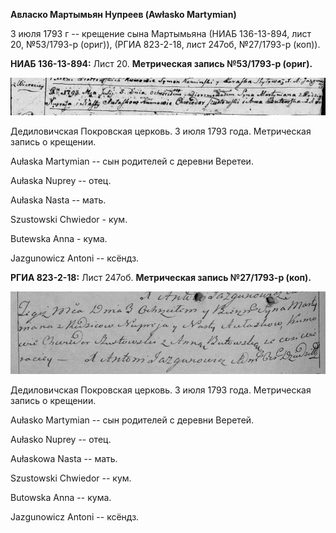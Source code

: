 **Авласко Мартымьян Нупреев (Awłasko Martymian)**

3 июля 1793 г -- крещение сына Мартымьяна (НИАБ 136-13-894, лист 20,
№53/1793-р (ориг)), (РГИА 823-2-18, лист 247об, №27/1793-р (коп)).

**НИАБ 136-13-894:** Лист 20. **Метрическая запись №53/1793-р (ориг).**

![](./media/9eeac8911edae35f28f97ee06d65b138847a366e.png)

Дедиловичская Покровская церковь. 3 июля 1793 года. Метрическая запись о
крещении.

Aułaska Martymian -- сын родителей с деревни Веретеи.

Aułaska Nuprey -- отец.

Aułaska Nasta -- мать.

Szustowski Chwiedor - кум.

Butewska Anna - кума.

Jazgunowicz Antoni -- ксёндз.

**РГИА 823-2-18:** Лист 247об. **Метрическая запись №27/1793-р (коп).**

![](./media/8e3e1bc74ef72a9e9a9b9f20b348cc088c8a8f4c.png)

Дедиловичская Покровская церковь. 3 июля 1793 года. Метрическая запись о
крещении.

Aułasko Martymian -- сын родителей с деревни Веретей.

Aułasko Nuprey -- отец.

Aułaskowa Nasta -- мать.

Szustowski Chwiedor -- кум.

Butowska Anna -- кума.

Jazgunowicz Antoni -- ксёндз.

